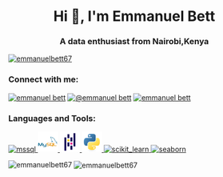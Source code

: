 <!--- 👋 Hi, I’m @Emmanuelbett
- 👀 I’m interested in Data Science and Analytics.
-  I’m looking to collaborate on projects related to Data Science and analytics that will help me achieve my personal and career goals.
- 📫 You can reach me via email @ e.yegonbett@gmail.com 

![GitHub Stats](https://github-readme-stats.vercel.app/api?username=Emmanuelbett67&theme=radical) --->

<h1 align="center">Hi 👋, I'm Emmanuel Bett</h1>
<h3 align="center">A data enthusiast from Nairobi,Kenya</h3>

<p align="left"> <a href="https://github.com/ryo-ma/github-profile-trophy"><img src="https://github-profile-trophy.vercel.app/?username=emmanuelbett67" alt="emmanuelbett67" /></a> </p>

<h3 align="left">Connect with me:</h3>
<p align="left">
<a href="https://kaggle.com/emmanuel bett" target="blank"><img align="center" src="https://raw.githubusercontent.com/rahuldkjain/github-profile-readme-generator/master/src/images/icons/Social/kaggle.svg" alt="emmanuel bett" height="30" width="40" /></a>
<a href="https://medium.com/@emmanuel bett" target="blank"><img align="center" src="https://raw.githubusercontent.com/rahuldkjain/github-profile-readme-generator/master/src/images/icons/Social/medium.svg" alt="@emmanuel bett" height="30" width="40" /></a>
<a href="https://www.leetcode.com/emmanuel bett" target="blank"><img align="center" src="https://raw.githubusercontent.com/rahuldkjain/github-profile-readme-generator/master/src/images/icons/Social/leet-code.svg" alt="emmanuel bett" height="30" width="40" /></a>
</p>

<h3 align="left">Languages and Tools:</h3>
<p align="left"> <a href="https://www.microsoft.com/en-us/sql-server" target="_blank" rel="noreferrer"> <img src="https://www.svgrepo.com/show/303229/microsoft-sql-server-logo.svg" alt="mssql" width="40" height="40"/> </a> <a href="https://www.mysql.com/" target="_blank" rel="noreferrer"> <img src="https://raw.githubusercontent.com/devicons/devicon/master/icons/mysql/mysql-original-wordmark.svg" alt="mysql" width="40" height="40"/> </a> <a href="https://pandas.pydata.org/" target="_blank" rel="noreferrer"> <img src="https://raw.githubusercontent.com/devicons/devicon/2ae2a900d2f041da66e950e4d48052658d850630/icons/pandas/pandas-original.svg" alt="pandas" width="40" height="40"/> </a> <a href="https://www.python.org" target="_blank" rel="noreferrer"> <img src="https://raw.githubusercontent.com/devicons/devicon/master/icons/python/python-original.svg" alt="python" width="40" height="40"/> </a> <a href="https://scikit-learn.org/" target="_blank" rel="noreferrer"> <img src="https://upload.wikimedia.org/wikipedia/commons/0/05/Scikit_learn_logo_small.svg" alt="scikit_learn" width="40" height="40"/> </a> <a href="https://seaborn.pydata.org/" target="_blank" rel="noreferrer"> <img src="https://seaborn.pydata.org/_images/logo-mark-lightbg.svg" alt="seaborn" width="40" height="40"/> </a> </p>

<p><img align="left" src="https://github-readme-stats.vercel.app/api/top-langs?username=emmanuelbett67&show_icons=true&locale=en&layout=compact" alt="emmanuelbett67" /></p>

<p>&nbsp;<img align="center" src="https://github-readme-stats.vercel.app/api?username=emmanuelbett67&show_icons=true&locale=en" alt="emmanuelbett67" /></p>


<!---
Emmanuelbett67/Emmanuelbett67 is a ✨ special ✨ repository because its `README.md` (this file) appears on your GitHub profile.
You can click the Preview link to take a look at your changes.
--->
